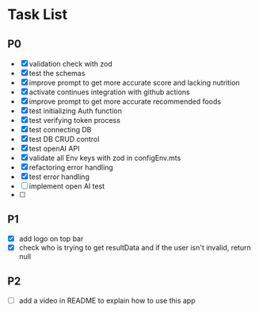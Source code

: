 # Task List

## P0

- [x] validation check with zod
- [x] test the schemas
- [x] improve prompt to get more accurate score and lacking nutrition
- [x] activate continues integration with github actions
- [x] improve prompt to get more accurate recommended foods
- [x] test initializing Auth function
- [x] test verifying token process
- [x] test connecting DB
- [x] test DB CRUD control
- [x] test openAI API
- [x] validate all Env keys with zod in configEnv.mts
- [x] refactoring error handling
- [x] test error handling
- [ ] implement open AI test
- [ ]

## P1

- [x] add logo on top bar
- [x] check who is trying to get resultData and if the user isn't invalid, return null

## P2

- [ ] add a video in README to explain how to use this app
